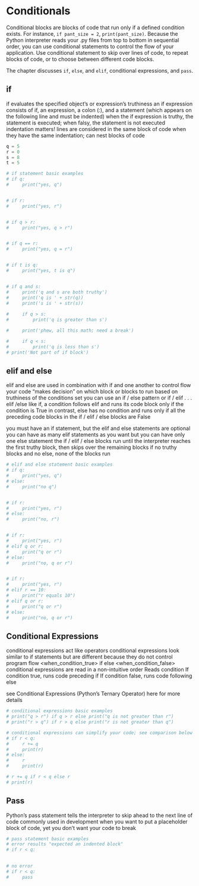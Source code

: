 # Conditionals

Conditional blocks are blocks of code that run only if a defined condition exists. For instance, `if pant_size = 2`, `print(pant_size)`.  Because the Python interpreter reads your .py files from top to bottom in sequential order, you can use conditional statements to control the flow of your application. Use conditional statement to skip over lines of code, to repeat blocks of code, or to choose between different code blocks.

The chapter discusses `if`, `else`, and `elif`, conditional expressions, and `pass`. 

## if

if evaluates the specified object’s or expression’s truthiness
an if expression consists of if, an expression, a colon (:), and a statement (which appears on the following line and must be indented)
when the if expression is truthy, the statement is executed; when falsy, the statement is not executed
indentation matters! lines are considered in the same block of code when they have the same indentation; can nest blocks of code

```python
q = 5
r = 0
s = 8
t = 5

# if statement basic examples
# if q:
#     print("yes, q")


# if r:
#     print("yes, r")


# if q > r:
#     print("yes, q > r")


# if q == r:
#     print("yes, q = r")


# if t is q:
#     print("yes, t is q")    


# if q and s:   
#     print('q and s are both truthy') 
#     print('q is ' + str(q))
#     print('s is ' + str(s))  
    
#     if q > s:                      
#         print('q is greater than s')

#     print('phew, all this math; need a break')

#     if q < s:                      
#         print('q is less than s')    
# print('Not part of if block')
```

## elif and else
elif and else are used in combination with if and one another to control flow
your code “makes decision” on which block or blocks to run based on truthiness of the conditions set
you can use an if / else pattern or if / elif . . . elif /else
like if, a condition follows elif and runs its code block only if the condition is True 
in contrast, else has no condition and runs only if all the preceding code blocks in the if / elif / else blocks are False

you must have an if statement, but the elif and else statements are optional
you can have as many elif statements as you want but you can have only one else statement
the if / elif / else blocks run until the interpreter reaches the first truthy block, then skips over the remaining blocks
if no truthy blocks and no else, none of the blocks run

```python
# elif and else statement basic examples
# if q:
#     print("yes, q")
# else:
#     print("no q")


# if r:
#     print("yes, r")
# else:
#     print("no, r")


# if r:
#     print("yes, r")
# elif q or r:
#     print("q or r")
# else:
#     print("no, q or r")


# if r:
#     print("yes, r")
# elif r == 10:
#     print("r equals 10")
# elif q or r:
#     print("q or r")
# else:
#     print("no, q or r")
```

## Conditional Expressions

conditional expressions act like operators
conditional expressions look similar to if statements but are different because they do not control program flow
<when_condition_true> if <condition> else <when_condition_false>
conditional expressions are read in a non-intuitive order
	Reads condition
If condition true, runs code preceding if
If condition false, runs code following else

see Conditional Expressions (Python’s Ternary Operator) here for more details

```python
# conditional expressions basic examples
# print("q > r") if q > r else print("q is not greater than r")
# print("r > q") if r > q else print("r is not greater than q")

# conditional expressions can simplify your code; see comparison below
# if r < q:
#     r += q
#     print(r)
# else:
#     r
#     print(r)

# r += q if r < q else r
# print(r)
```

## Pass

Python’s pass statement tells the interpreter to skip ahead to the next line of code
commonly used in development when you want to put a placeholder block of code, yet you don’t want your code to break

```python
# pass statement basic examples
# error results "expected an indented block"
# if r < q:
   

# no error
# if r < q:
#     pass
```

